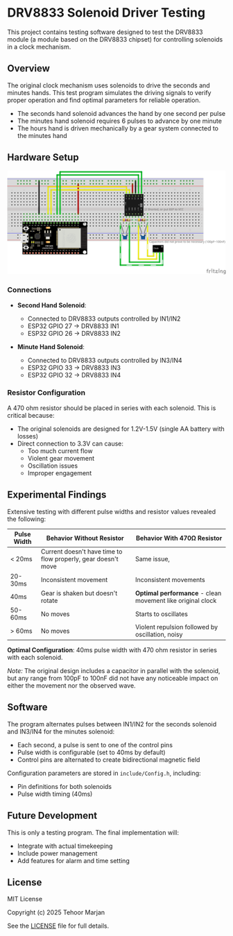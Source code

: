 # DRV8833 Solenoid Driver Testing

This project contains testing software designed to test the DRV8833 module (a module based on the DRV8833 chipset) for controlling solenoids in a clock mechanism.

## Overview

The original clock mechanism uses solenoids to drive the seconds and minutes hands. This test program simulates the driving signals to verify proper operation and find optimal parameters for reliable operation.

- The seconds hand solenoid advances the hand by one second per pulse
- The minutes hand solenoid requires 6 pulses to advance by one minute
- The hours hand is driven mechanically by a gear system connected to the minutes hand

## Hardware Setup

![Breadboard Illustration](circuit/DRV8833_bb.png)

### Connections

- **Second Hand Solenoid**:

  - Connected to DRV8833 outputs controlled by IN1/IN2
  - ESP32 GPIO 27 → DRV8833 IN1
  - ESP32 GPIO 26 → DRV8833 IN2

- **Minute Hand Solenoid**:
  - Connected to DRV8833 outputs controlled by IN3/IN4
  - ESP32 GPIO 33 → DRV8833 IN3
  - ESP32 GPIO 32 → DRV8833 IN4

### Resistor Configuration

A 470 ohm resistor should be placed in series with each solenoid. This is critical because:

- The original solenoids are designed for 1.2V-1.5V (single AA battery with losses)
- Direct connection to 3.3V can cause:
  - Too much current flow
  - Violent gear movement
  - Oscillation issues
  - Improper engagement

## Experimental Findings

Extensive testing with different pulse widths and resistor values revealed the following:

| Pulse Width | Behavior Without Resistor                                     | Behavior With 470Ω Resistor                                  |
| ----------- | ------------------------------------------------------------- | ------------------------------------------------------------ |
| < 20ms      | Current doesn't have time to flow properly, gear doesn't move | Same issue,                                                  |
| 20-30ms     | Inconsistent movement                                         | Inconsistent movements                                       |
| 40ms        | Gear is shaken but doesn't rotate                             | **Optimal performance** - clean movement like original clock |
| 50-60ms     | No moves                                                      | Starts to oscillates                                         |
| > 60ms      | No moves                                                      | Violent repulsion followed by oscillation, noisy             |

**Optimal Configuration**: 40ms pulse width with 470 ohm resistor in series with each solenoid.

_Note:_ The original design includes a capacitor in parallel with the solenoid, but any range from 100pF to 100nF did not have any noticeable impact on either the movement nor the observed wave.

## Software

The program alternates pulses between IN1/IN2 for the seconds solenoid and IN3/IN4 for the minutes solenoid:

- Each second, a pulse is sent to one of the control pins
- Pulse width is configurable (set to 40ms by default)
- Control pins are alternated to create bidirectional magnetic field

Configuration parameters are stored in `include/Config.h`, including:

- Pin definitions for both solenoids
- Pulse width timing (40ms)

## Future Development

This is only a testing program. The final implementation will:

- Integrate with actual timekeeping
- Include power management
- Add features for alarm and time setting

## License

MIT License

Copyright (c) 2025 Tehoor Marjan

See the [LICENSE](LICENSE) file for full details.
